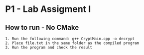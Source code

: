 # P1 - Lab Assigment I

## How to run - No CMake
	
	1. Run the following command: g++ CryptMain.cpp -o decrypt
	2. Place file.txt in the same folder as the compiled program
	3. Run the program and check the result